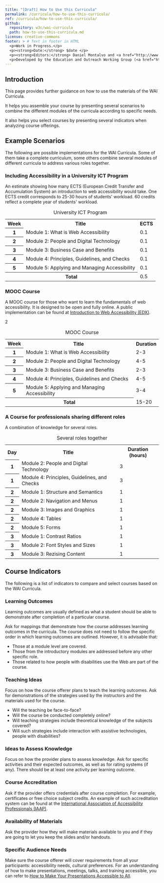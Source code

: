 ```yaml
---
title: "[Draft] How to Use this Curricula"
permalink: /curricula/how-to-use-this-curricula/
ref: /curricula/how-to-use-this-curricula/
github:
  repository: w3c/wai-curricula
  path: how-to-use-this-curricula.md
license: creative-commons
footer: > # Text in footer in HTML
  <p>Work in Progress.</p>
  <p><strong>Date:</strong> $date </p>
  <p><strong>Editors:</strong> Daniel Montalvo and <a href="http://www.w3.org/People/shadi/">Shadi Abou-Zahra</a>. Contributors: <a href="https://www.w3.org/WAI/EO/EOWG-members">EOWG Participants</a></p>
  <p>Developed by the Education and Outreach Working Group (<a href="http://www.w3.org/WAI/EO/">EOWG</a>). Developed with support from the <a href="https://www.w3.org/WAI/about/projects/wai-guide/">WAI-Guide Project</a> funded by the European Commission (EC) under the Horizon 2020 program (Grant Agreement 822245).</p>
---
```


## Introduction

This page provides further guidance on how to use the materials of the WAI Curricula.

It helps you assemble your course by presenting several scenarios to combine the different modules of the curricula according to specific needs.

It also helps you select courses by presenting several indicators when analyzing course offerings.

## Example Scenarios

The following are possible implementations for the WAI Curricula. Some of them take a complete curriculum, some others combine several modules of different curricula to address various roles together.

### Including Accessibility in a University ICT Program

An estimate showing how many ECTS (European Credit Transfer and Accumulation System) an introduction to web accessibility would take. One ECTS credit corresponds to 25-30 hours of students' workload. 60 credits reflect a complete year of students' workload.

<table>
<caption>University ICT Program</caption>
<tbody>
<tr>
<th>Week</th>
<th>Title</th>
<th>ECTS</th>
</tr>
<tr>
<th>1</th>
<td>Module 1: What is Web Accessibility</td>
<td>0.1</td>
</tr>
<tr>
<th>2</th>
<td>Module 2: People and Digital Technology</td>
<td>0.1</td>
</tr>
<tr>
<th>3</th>
<td>Module 3: Business Case and Benefits</td>
<td>0.1</td>
</tr>
<tr>
<th>4</th>
<td>Module 4: Principles, Guidelines, and Checks</td>
<td>0.1</td>
</tr>
<tr>
<th>5</th>
<td>Module 5: Applying and Managing Accessibility</td>
<td>0.1</td>
</tr>
<tr>
<th colspan="2">Total</th>
<td>0.5</td>
</tr>
</tbody>
</table>

### MOOC Course

A MOOC course for those who want to learn the fundamentals of web accessibility. It is designed to be open and fully online. A public implementation can be found at [Introduction to Web Accessibility (EDX)](https://www.edx.org/course/web-accessibility-introduction).

<table>
<caption>MOOC Course</caption>
<tbody><tr>
<th>Week</th>
<th>Title</th>
<th>Duration </th>
</tr>
<tr>
<th>1</th>
<td>Module 1: What is Web Accessibility</td>
<td>2-3</td>
</tr>
<tr>
<th>2</th>
<td>Module 2: People and Digital Technology</td>2
<td>4-5</td>
</tr>
<tr>
<th>3</th>
<td>Module 3: Business Case and Benefits</td>
<td>2-3</td>
</tr>
<tr>
<th>4</th>
<td>Module 4: Principles, Guidelines and Checks</td>
<td>4-5</td>
</tr>
<tr>
<th>5</th>
<td>Module 5: Applying and Managing Accessibility</td>
 <td>3-4</td>
 </tr>
 <tr>
<th colspan="2">Total</th>
 <td>15-20</td>
 </tr>
 </tbody>
 </table>

### A Course for professionals sharing different roles

A combination of knowledge for several roles.

<table>
<caption>Several roles together</caption>
<tbody>
<tr>
<th>Day</th>
<th>Title</th>
<th>Duration (hours)</th>
</tr>
<tr>
<th>1</th>
<td>Module 2: People and Digital Technology</td>
<td>3</td>
</tr>
<tr>
<th>1</th>
<td>Module 4: Principles, Guidelines, and Checks</td>
<td>3</td>
</tr>
<tr>
<th>2</th>
<td>Module 1: Structure and Semantics</td>
<td>1</td>
</tr>
<tr>
<th>2</th>
<td>Module 2: Navigation and Menus</td>
<td>1</td>
</tr>
<tr>
<th>2</th>
<td>Module 3: Images and Graphics</td>
<td>1</td>
</tr>
<tr>
<th>2</th>
<td>Module 4: Tables</td>
<td>1</td>
</tr>
<tr>
<th>2</th>
<td>Module 5: Forms</td>
<td>1</td>
</tr>
<tr>
<th>3</th>
<td>Module 1: Contrast Ratios</td>
<td>1</td>
</tr>
<tr>
<th>3</th>
<td>Module 2: Font Styles and Sizes</td>
<td>1</td>
</tr>
<tr>
<th>3</th>
<td>Module 3: Rezising Content</td>
<td>1</td>
</tr>
</tbody>
</table>

## Course Indicators

The following is a list of indicators to compare and select courses based on the WAI Curricula.

### Learning Outcomes
Learning outcomes are usually defined as what a student should be able to demonstrate after completion of a particular course.

Ask for mappings that demonstrate how the course addresses learning outcomes in the curricula. The course does not need to follow the specific order in which learning outcomes are outlined. However, it is advisable that:

* Those at a module level are covered.
* Those from the introductory modules are addressed before any other specific role.
* Those related to how people with disabilities use the Web are part of the course.

### Teaching Ideas

Focus on how the course offerer plans to teach the learning outcomes. Ask for demonstrations of the strategies used by the instructors and the materials used for the course.
* Will the teaching be face-to-face?
* Will the course be conducted completely online?
* Will teaching strategies include theoretical knowledge of the subjects covered?
* Will such strategies include interaction with assistive technologies, people with disabilities?

### Ideas to Assess Knowledge

Focus on how the provider plans to assess knowledge. Ask for specific activities and their expected outcomes, as well as for rating systems (if any). There should be at least one activity per learning outcome.

### Course Accreditation

Ask if the provider offers credentials after course completion. For example, certificates or free choice subject credits. An example of such accreditation system can be found at the [International Association of Accessibility Professionals (IAAP)](https://www.accessibilityassociation.org/).

### Availability of Materials

Ask the provider how they will make materials available to you and if they are going to let you keep the slides and/or handouts.

### Specific Audience Needs

Make sure the course offerer will cover requirements from all your participants: accessibility needs, cultural preferences. For an understanding of how to make presentations, meetings, talks, and training accessible, you can refer to [How to Make Your Presentations Accessible to All](/teach-advocate/accessible-presentations/).
